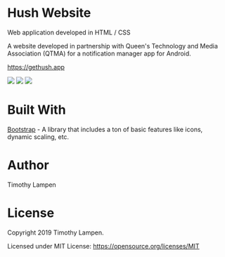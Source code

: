 # Hush Website
Web application developed in HTML / CSS

A website developed in partnership with Queen's Technology and Media Association (QTMA) for a notification manager app for Android.

https://gethush.app

<img src="https://i.gyazo.com/07987a76ccaa73faad18e8869af19fc1.png">
<img src="https://i.gyazo.com/c43f370138bf6e5e83ed5af082df1106.png">
<img src="https://i.gyazo.com/55aa1311f5c4c7b07308247f4dd5c4e9.png">

# Built With
[Bootstrap](https://getbootstrap.com/) - A library that includes a ton of basic features like icons, dynamic scaling, etc.

# Author
Timothy Lampen

# License
Copyright 2019 Timothy Lampen.

Licensed under MIT License: https://opensource.org/licenses/MIT

